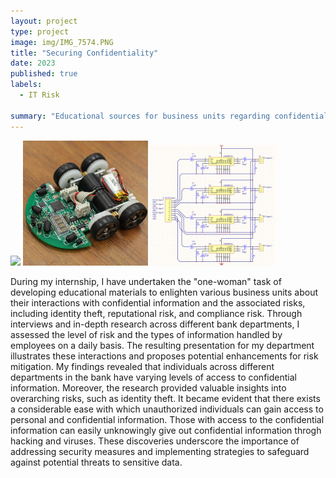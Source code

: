 ```yaml
---
layout: project
type: project
image: img/IMG_7574.PNG
title: "Securing Confidentiality"
date: 2023
published: true
labels:
  - IT Risk
    
summary: "Educational sources for business units regarding confidential information"
---
```


<div class="text-center p-4">
  <img width="200px" src="../img/IMG_7574.PNG" class="img-thumbnail" >
  <img width="200px" src="../img/micromouse/micromouse-robot-2.jpg" class="img-thumbnail" >
  <img width="200px" src="../img/micromouse/micromouse-circuit.png" class="img-thumbnail" >
</div>


During my internship, I have undertaken the "one-woman" task of developing educational materials to enlighten various business units about their interactions with confidential information and the associated risks, including identity theft, reputational risk, and compliance risk. Through interviews and in-depth research across different bank departments, I assessed the level of risk and the types of information handled by employees on a daily basis. The resulting presentation for my department illustrates these interactions and proposes potential enhancements for risk mitigation.
My findings revealed that individuals across different departments in the bank have varying levels of access to confidential information. Moreover, the research provided valuable insights into overarching risks, such as identity theft. It became evident that there exists a considerable ease with which unauthorized individuals can gain access to personal and confidential information. Those with access to the confidential information can easily unknowingly give out confidential information throgh hacking and viruses. These discoveries underscore the importance of addressing security measures and implementing strategies to safeguard against potential threats to sensitive data.
